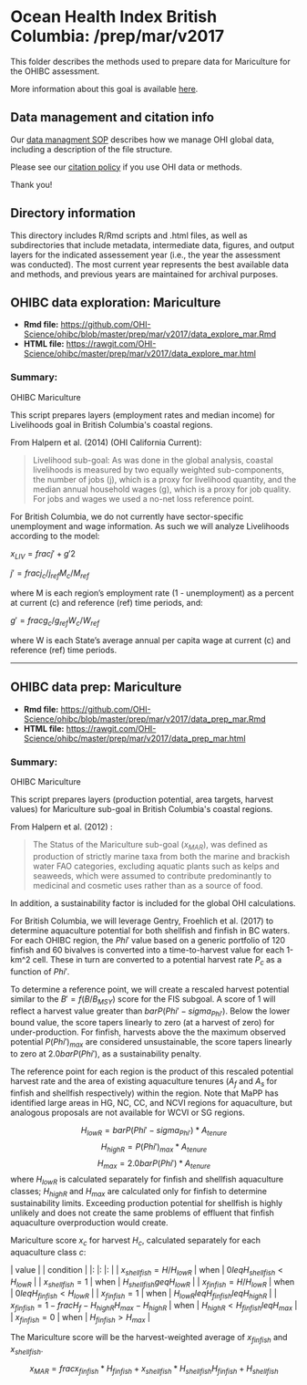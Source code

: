 # Ocean Health Index British Columbia: /prep/mar/v2017

This folder describes the methods used to prepare data for Mariculture for the OHIBC assessment.

More information about this goal is available [here](http://ohi-science.org/goals/#food-provision).

## Data management and citation info

Our [data managment SOP](https://rawgit.com/OHI-Science/ohiprep/master/src/dataOrganization_SOP.html) describes how we manage OHI global data, including a description of the file structure.

Please see our [citation policy](http://ohi-science.org/citation-policy/) if you use OHI data or methods.

Thank you!

## Directory information

This directory includes R/Rmd scripts and .html files, as well as subdirectories that include metadata, intermediate data, figures, and output layers for the indicated assessement year (i.e., the year the assessment was conducted).  The most current year represents the best available data and methods, and previous years are maintained for archival purposes.

## OHIBC data exploration: Mariculture

* __Rmd file:__ https://github.com/OHI-Science/ohibc/blob/master/prep/mar/v2017/data_explore_mar.Rmd 
* __HTML file:__ https://rawgit.com/OHI-Science/ohibc/master/prep/mar/v2017/data_explore_mar.html

### Summary:

OHIBC Mariculture

This script prepares layers (employment rates and median income) for Livelihoods goal in 
British Columbia's coastal regions.  

From Halpern et al. (2014) (OHI California Current):

>Livelihood sub-goal: As was done in the global analysis, coastal livelihoods is measured by two equally weighted sub-components, the number of jobs (j), which is a proxy for livelihood quantity, and the median annual household wages (g), which is a proxy for job quality. For jobs and wages we used a no-net loss reference point. 

For British Columbia, we do not currently have sector-specific unemployment and wage information.  As such we will analyze Livelihoods according to the model:

$x_{LIV} = frac{j' + g'}{2}$

$j' = frac{j_c / j_{ref}}{M_c / M_{ref}}$

where M is each region’s employment rate (1 - unemployment) as a percent at current (c) and reference (ref) time periods, and:

$g' = frac{g_c / g_{ref}}{W_c / W_{ref}}$

where W is each State’s average annual per capita wage at current (c) and reference (ref) time periods.

-----

## OHIBC data prep: Mariculture

* __Rmd file:__ https://github.com/OHI-Science/ohibc/blob/master/prep/mar/v2017/data_prep_mar.Rmd 
* __HTML file:__ https://rawgit.com/OHI-Science/ohibc/master/prep/mar/v2017/data_prep_mar.html

### Summary:

OHIBC Mariculture

This script prepares layers (production potential, area targets, harvest values) for Mariculture sub-goal in British Columbia's coastal regions.  

From Halpern et al. (2012) :

>The Status of the Mariculture sub-goal ($x_{MAR}$), was defined as production of strictly marine taxa from both the marine and brackish water FAO categories, excluding aquatic plants such as kelps and seaweeds, which were assumed to contribute predominantly to medicinal and cosmetic uses rather than as a source of food.

In addition, a sustainability factor is included for the global OHI calculations.

For British Columbia, we will leverage Gentry, Froehlich et al. (2017) to determine aquaculture potential for both shellfish and finfish in BC waters.  For each OHIBC region, the $Phi'$ value based on a generic portfolio of 120 finfish and 60 bivalves is converted into a time-to-harvest value for each 1-km^2 cell.  These in turn are converted to a potential harvest rate $P_c$ as a function of $Phi'$.

To determine a reference point, we will create a rescaled harvest potential similar to the $B' = f(B/B_{MSY})$ score for the FIS subgoal.  A score of 1 will reflect a harvest value greater than $bar{P}(Phi' - sigma_{Phi'})$.  Below the lower bound value, the score tapers linearly to zero (at a harvest of zero) for under-production.  For finfish, harvests above the the maximum observed potential $P(Phi')_{max}$ are considered unsustainable, the score tapers linearly to zero at $2.0bar{P}(Phi')$, as a sustainability penalty.

The reference point for each region is the product of this rescaled potential harvest rate and the area of existing aquaculture tenures ($A_f$ and $A_s$ for finfish and shellfish respectively) within the region.  Note that MaPP has identified large areas in HG, NC, CC, and NCVI regions for aquaculture, but analogous proposals are not available for WCVI or SG regions.

$$H_{lowR} = bar{P}(Phi' - sigma_{Phi'}) * A_{tenure}$$
$$H_{highR} = P(Phi')_{max} * A_{tenure}$$
$$H_{max} = 2.0bar{P}(Phi') * A_{tenure}$$
where $H_{lowR}$ is calculated separately for finfish and shellfish aquaculture classes; $H_{highR}$ and $H_{max}$ are calculated only for finfish to determine sustainability limits.  Exceeding production potential for shellfish is highly unlikely and does not create the same problems of effluent that finfish aquaculture overproduction would create.

Mariculture score $x_c$ for harvest $H_c$, calculated separately for each aquaculture class $c$:

| value           |           | condition |
|: |: |: |
| $x_{shellfish} = H/H_{lowR}$ | when | $0 leq H_{shellfish} < H_{lowR}$ |
| $x_{shellfish} = 1$ | when | $H_{shellfish} geq H_{lowR}$ |
| $x_{finfish} = H/H_{lowR}$ | when | $0 leq H_{finfish} < H_{lowR}$ |
| $x_{finfish} = 1$ | when | $H_{lowR} leq H_{finfish} leq H_{highR}$ |
| $x_{finfish} = 1 - frac{H_f - H_{highR}}{H_{max} - H_{highR}}$ | when | $H_{highR} < H_{finfish} leq H_{max}$ |
| $x_{finfish} = 0$ | when | $H_{finfish} > H_{max}$ |

The Mariculture score will be the harvest-weighted average of $x_{finfish}$ and $x_{shellfish}$.

$$x_{MAR} = frac{x_{finfish} * H_{finfish} + x_{shellfish} * H_{shellfish}}{H_{finfish} + H_{shellfish}}$$


